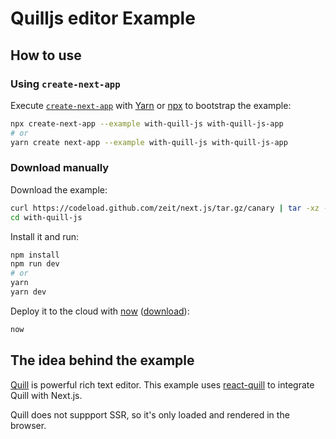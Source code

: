 # Quilljs editor Example

## How to use

### Using `create-next-app`

Execute [`create-next-app`](https://github.com/segmentio/create-next-app) with [Yarn](https://yarnpkg.com/lang/en/docs/cli/create/) or [npx](https://github.com/zkat/npx#readme) to bootstrap the example:

```bash
npx create-next-app --example with-quill-js with-quill-js-app
# or
yarn create next-app --example with-quill-js with-quill-js-app
```

### Download manually

Download the example:

```bash
curl https://codeload.github.com/zeit/next.js/tar.gz/canary | tar -xz --strip=2 next.js-canary/examples/with-quill-js
cd with-quill-js
```

Install it and run:

```bash
npm install
npm run dev
# or
yarn
yarn dev
```

Deploy it to the cloud with [now](https://zeit.co/now) ([download](https://zeit.co/download)):

```bash
now
```

## The idea behind the example

[Quill](https://quilljs.com/) is powerful rich text editor. This example uses [react-quill](https://github.com/zenoamaro/react-quill) to integrate Quill with Next.js.

Quill does not suppport SSR, so it's only loaded and rendered in the browser.
